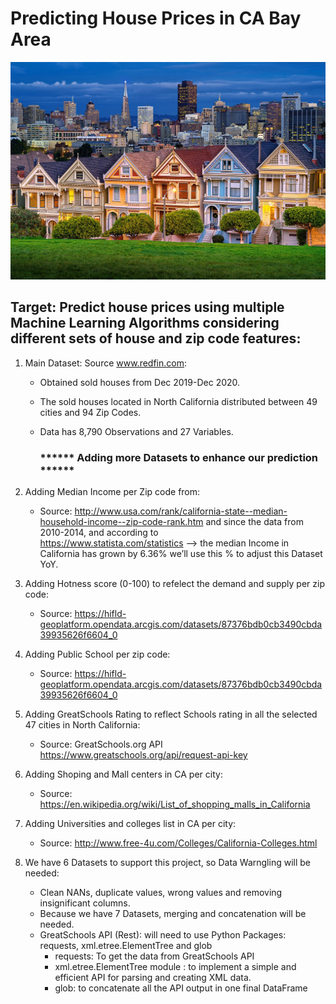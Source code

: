 # Predicting House Prices in CA Bay Area

![](images/SF_painted_ladies.jpg)

## Target: Predict house prices using multiple Machine Learning Algorithms considering different sets of house and zip code features:

1. Main Dataset: Source www.redfin.com:
    * Obtained sold houses from Dec 2019-Dec 2020.
    * The sold houses located in North California distributed between 49 cities and 94 Zip Codes.
    * Data has 8,790 Observations and 27 Variables.

         ### ****** Adding more Datasets to enhance our prediction ******

2. Adding Median Income per Zip code from:
    * Source: http://www.usa.com/rank/california-state--median-household-income--zip-code-rank.htm and since the data from 2010-2014, and according to              
      https://www.statista.com/statistics --> the median Income in California has grown by 6.36% we’ll use this % to adjust this Dataset YoY.
      
3. Adding Hotness score (0-100) to refelect the demand and supply per zip code:
    * Source: https://hifld-geoplatform.opendata.arcgis.com/datasets/87376bdb0cb3490cbda39935626f6604_0      
      

4. Adding Public School per zip code:
    * Source: https://hifld-geoplatform.opendata.arcgis.com/datasets/87376bdb0cb3490cbda39935626f6604_0
    
5. Adding GreatSchools Rating to reflect Schools rating in all the selected 47 cities in North California:
    * Source: GreatSchools.org API https://www.greatschools.org/api/request-api-key

6. Adding Shoping and Mall centers in CA per city:
    * Source: https://en.wikipedia.org/wiki/List_of_shopping_malls_in_California
    
7. Adding Universities and colleges list in CA per city:
    * Source: http://www.free-4u.com/Colleges/California-Colleges.html
    
7. We have 6 Datasets to support this project, so Data Warngling will be needed:
    * Clean NANs, duplicate values, wrong values and removing insignificant columns.
    * Because we have 7 Datasets, merging and concatenation will be needed.
    * GreatSchools API (Rest): will need to use Python Packages: requests, xml.etree.ElementTree and glob
         - requests: To get the data from GreatSchools API
         - xml.etree.ElementTree module : to implement a simple and efficient API for parsing and creating XML data.
         - glob: to concatenate all the API output in one final DataFrame
    


